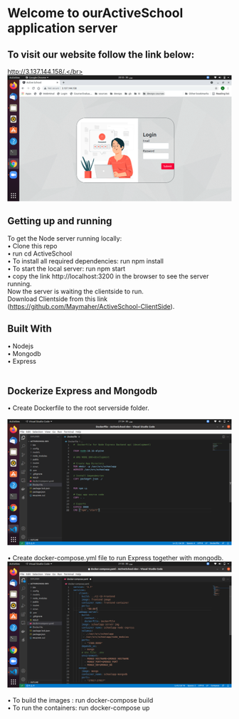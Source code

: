 # Welcome to ourActiveSchool application server
## To visit our website follow the link below:
http://3.137.144.158/.</br> 
</br>
![](img/loginPage.png) 
</br>
## Getting up and running
To get the Node server running locally: </br> 
  • Clone this repo </br> 
  • run	cd ActiveSchool </br> 
  •	To install all required dependencies: run npm install </br> 
  • To start the local server: run npm start </br> 
  •	copy the link  http://localhost:3200 in the browser to see the server running. </br> 
Now the server is waiting the clientside to run. </br> 
Download Clientside from this link (https://github.com/Maymaher/ActiveSchool-ClientSide). </br> 
 
## Built With
  •	Nodejs  </br> 
  •	Mongodb </br> 
  •	Express </br> 
   <br/>
## Dockerize Express and Mongodb
  • Create Dockerfile to the root serverside folder.</br> 
  </br> 
  ![](img/Dockerfile.png) </br> 
  </br> 
  • Create docker-compose.yml file to run Express together with mongodb. <br/>
  ![](img/Dockercompose.png) </br> 
  </br> 
  • To build the images : run docker-compose build </br> 
  • To run the containers: run docker-compose up </br> 


